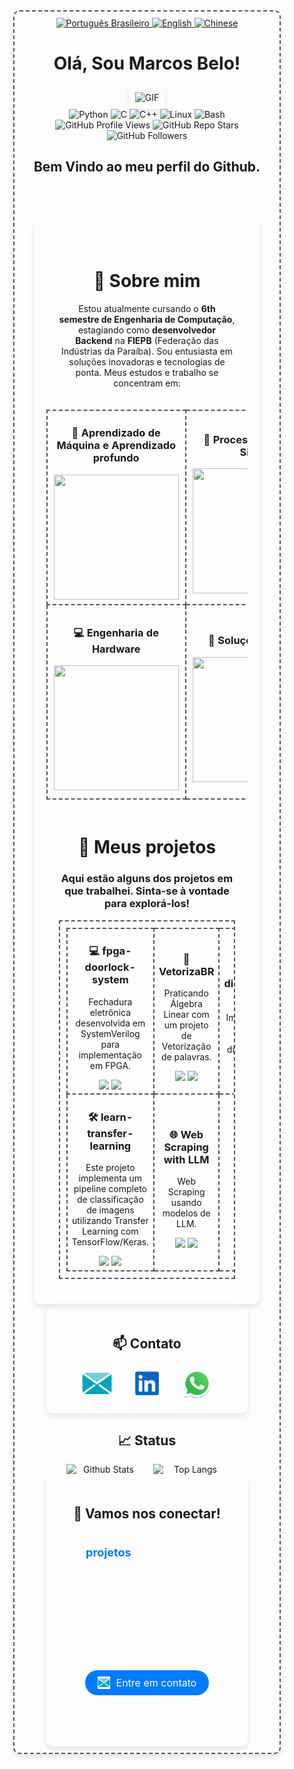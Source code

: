 <div style="display: flex; flex-direction: column; align-items: center; width: 80%; height: 80%; padding: 10px; margin: auto; border-radius: 10px; background-color: transparent; box-shadow: 0 4px 8px rgba(0, 0, 0, 0.1); border: 2px dashed #555;">
  <header>
    <div align="center">
      <a href="https://github.com/marcovins/marcovins/blob/main/README-PT.md">
        <img src="https://www.svgrepo.com/show/405433/flag-for-flag-brazil.svg" alt="Português Brasileiro" width="50" height="50">
      </a>
      <a href="https://github.com/marcovins/marcovins/blob/main/README.md">
        <img src="https://www.svgrepo.com/show/405645/flag-for-flag-united-states.svg" alt="English" width="50" height="50">
      </a>
      <a href="https://github.com/marcovins/marcovins/blob/main/README-CH.md">
        <img src="https://www.svgrepo.com/show/405448/flag-for-flag-china.svg" alt="Chinese" width="50" height="50">
      </a>
    </div>
    <div align="center">
      <h1>Olá, Sou Marcos Belo!</h1>
      <img src="https://media2.giphy.com/media/bJ4TVNYNUympPgcpem/giphy.gif" alt="GIF" style="border-radius: 10%; padding: 10px; box-shadow: 0 4px 8px rgba(0, 0, 0, 0.1);">
    </div>
    <div align="center">
      <img src="https://img.shields.io/badge/Python-3776AB?style=round-the-badge&logo=python&logoColor=white" alt="Python">
      <img src="https://img.shields.io/badge/C-00599C?style=round-the-badge&logo=c&logoColor=white" alt="C">
      <img src="https://img.shields.io/badge/C++-00599C?style=round-the-badge&logo=c%2B%2B&logoColor=white" alt="C++">
      <img src="https://img.shields.io/badge/Linux-FCC624?style=round-the-badge&logo=linux&logoColor=black" alt="Linux">
      <img src="https://img.shields.io/badge/Bash-4EAA25?style=round-the-badge&logo=gnu-bash&logoColor=white" alt="Bash">
    </div>
    <div align="center">
      <img src="https://komarev.com/ghpvc/?username=marcovins&color=blue&style=round-the-badge" alt="GitHub Profile Views">
      <img src="https://img.shields.io/github/stars/marcovins?style=round-the-badge" alt="GitHub Repo Stars">
      <img src="https://img.shields.io/github/followers/marcovins?style=round-the-badge" alt="GitHub Followers">
    </div>
    <div align="center">
      <h2>Bem Vindo ao meu perfil do Github.</h2>
    </div>
  </header>
  <main style="text-align: center; padding: 20px; border-radius: 10px; background-color: transparent; box-shadow: 0 4px 8px rgba(0, 0, 0, 0.1); width: 80%; margin: auto;">
    <div style="text-align: center; padding: 20px; margin: auto;">
      <h1> 🚀 Sobre mim</h1>
      <p>
        Estou atualmente cursando o <strong>6th semestre de Engenharia de Computação</strong>, estagiando como <strong>desenvolvedor Backend</strong> na <strong>FIEPB</strong> (Federação das Indústrias da Paraíba).  
        Sou entusiasta em soluções inovadoras e tecnologias de ponta. Meus estudos e trabalho se concentram em:
      </p>
    </div>
    <table style="margin: auto; text-align: center; border-collapse: collapse;">
      <tr style="margin: auto;">
        <td align="center" style="border: 2px dashed #555; padding: auto; width: 33%; height: 50%;">
          <h3>🧠 Aprendizado de Máquina e Aprendizado profundo</h3>
          <img src="https://media3.giphy.com/media/v1.Y2lkPTc5MGI3NjExdHQ4ZGw1cjNvMTM0ajM4dm1ycHI2cGNnczB4MmQ5YjJqaXE5Z29hOCZlcD12MV9pbnRlcm5hbF9naWZfYnlfaWQmY3Q9Zw/bpmNf92LmkoMw/giphy.gif" width="200px" height="200px">
        </td>
        <td align="center" style="border: 2px dashed #555; padding: 10px; width: 33%; height: 50%;">
          <h3>🔧 Processamento de Sinais</h3>
          <img src="https://media4.giphy.com/media/v1.Y2lkPTc5MGI3NjExYWN0MTBwMmFpeGl2cjJmZ2VwZnQweDFleWtyNmkwOHVmeHRxNG4zdSZlcD12MV9pbnRlcm5hbF9naWZfYnlfaWQmY3Q9Zw/X0iqiPHFdrEctzDKMU/giphy.gif" width="200px" height="200px">
        </td>
        <td align="center" style="border: 2px dashed #555; padding: 10px; width: 33%; height: 50%;">
          <h3>📊 Processamento de Dados</h3>
          <img src="https://media3.giphy.com/media/v1.Y2lkPTc5MGI3NjExdW5zcDUyNG1iZmU1d253aDJ2MDBiaDE5ODUya3E1NGh1ajRlNHprbSZlcD12MV9pbnRlcm5hbF9naWZfYnlfaWQmY3Q9Zw/dtB7kgF86VwZWY5Iee/giphy.gif" width="200px" height="200px">
        </td>
      </tr>
      <tr>
        <td align="center" style="border: 2px dashed #555; padding: 10px; width: 33%; height: 50%;">
          <h3>💻 Engenharia de Hardware</h3>
          <img src="https://i.pinimg.com/originals/5a/0e/b1/5a0eb19d32b65e7410e96337b7b2b28c.gif" width="200px" height="200px">
        </td>
        <td align="center" style="border: 2px dashed #555; padding: 10px; width: 33%; height: 50%;">
          <h3>🤖 Soluções com IA</h3>
          <img src="https://media1.giphy.com/media/v1.Y2lkPTc5MGI3NjExNmMzdXA5ZTk4YjM1Z3ZuZnhpMW5meTgyeDF2a3ZqbDllMWQyN2htZyZlcD12MV9pbnRlcm5hbF9naWZfYnlfaWQmY3Q9Zw/l0ExlTPcZqobpseyY/giphy.gif" width="200px" height="200px">
        </td>
        <td align="center" style="border: 2px dashed #555; padding: 10px; width: 33%; height: 50%;">
          <h3>🌐 Web Scraping</h3>
          <img src="https://media4.giphy.com/media/v1.Y2lkPTc5MGI3NjExd3V0NG82OWN5eGpxazVzbmQxMGU0aHpienRoOXV4biZlcD12MV9pbnRlcm5hbF9naWZfYnlfaWQmY3Q9Zw/26tn33aiTi1jkl6H6/giphy.gif" width="200px" height="200px">
        </td>
      </tr>
    </table>
    <div style="padding: 20px;">
      <h1> 🚀 Meus projetos</h1>
      <h3>Aqui estão alguns dos projetos em que trabalhei. Sinta-se à vontade para explorá-los!</h3>
      <table style="border: 2px dashed #555; padding: 10px; margin: auto; text-align: center; border-collapse: collapse;">
        <tr>
          <td align="center" width="33%" height="33%" style="border: 2px dashed #555;">
            <h3>💻 fpga-doorlock-system</h3>
            <p>Fechadura eletrônica desenvolvida em SystemVerilog para implementação em FPGA.</p>
            <img src="https://img.shields.io/badge/python-3776AB?style=round-square&logo=python&logoColor=white">
            <a href="https://github.com/marcovins/fpga-doorlock-system" target="_blank">
              <img src="https://img.shields.io/badge/GitHub-Project-blue?style=round-square">
            </a>
          </td>
          <td align="center" width="33%" height="33%" style="border: 2px dashed #555;">
            <h3>🔄 VetorizaBR</h3>
            <p>Praticando Álgebra Linear com um projeto de Vetorização de palavras.</p>
            <img src="https://img.shields.io/badge/python-3776AB?style=round-square&logo=python&logoColor=white">
            <a href="https://github.com/marcovins/text-embedding" target="_blank">
              <img src="https://img.shields.io/badge/GitHub-Project-blue?style=round-square">
            </a>
          </td>
          <td align="center" width="33%" height="33%" style="border: 2px dashed #555;">
            <h3>💻 dimensionality-reduction</h3>
            <p>Implementação de técnicas de redução de dimensionalidade.</p>
            <img src="https://img.shields.io/badge/c++-00599C?style=round-square&logo=cplusplus&logoColor=white">
            <a href="https://github.com/marcovins/dimensionality-reduction" target="_blank">
              <img src="https://img.shields.io/badge/GitHub-Project-blue?style=round-square">
            </a>
          </td>
        </tr>
        <tr>
          <td align="center" width="33%" height="33%" style="border: 2px dashed #555;">
            <h3>🛠️ learn-transfer-learning</h3>
            <p>Este projeto implementa um pipeline completo de classificação de imagens utilizando Transfer Learning com TensorFlow/Keras.</p>
            <img src="https://img.shields.io/badge/-00599C?style=round-square&logo=c&logoColor=white">
            <a href="https://github.com/marcovins/learn-transfer-learning" target="_blank">
              <img src="https://img.shields.io/badge/GitHub-Project-blue?style=round-square">
            </a>
          </td>
          <td align="center" width="33%" height="33%" style="border: 2px dashed #555;">
            <h3>🌐 Web Scraping with LLM</h3>
            <p>Web Scraping usando modelos de LLM.</p>
            <img src="https://img.shields.io/badge/python-3776AB?style=round-square&logo=python&logoColor=white">
            <a href="https://github.com/marcovins/projeto-web-scraping-LLM" target="_blank">
              <img src="https://img.shields.io/badge/GitHub-Project-blue?style=round-square">
            </a>
          </td>
          <td align="center" width="33%" height="33%" style="border: 2px dashed #555;">
            <h3>🚗 Top Gear ASCII</h3>
            <p>Jogo em ASCII inspirado em TopGear.</p>
            <img src="https://img.shields.io/badge/c++-00599C?style=round-square&logo=cplusplus&logoColor=white">
            <a href="https://github.com/marcovins/top-gear-ascii" target="_blank">
              <img src="https://img.shields.io/badge/GitHub-Project-blue?style=round-square">
            </a>
          </td>
        </tr>
      </table>
    </div>
  </main>
  <footer align="center" style="text-align: center; border-radius: 10px; background-color: transparent; box-shadow: 0 4px 8px rgba(0, 0, 0, 0); width: 80%; margin: auto;">
    <div style="text-align: center; padding: 20px; border-radius: 10px; background-color: transparent; box-shadow: 0 4px 8px rgba(0, 0, 0, 0.1);">
      <h2 >📫 Contato</h2>
      <div style="display: inline-flex; gap: 30px; justify-content: center; align-items: center;">
        <a href="mailto:marcosbelods@gmail.com" style="transition: transform 0.3s ease;">
          <img alt="E-mail" width="50" height="50" src="https://raw.githubusercontent.com/marcovins/marcovins/master/icons/email.svg" style="border-radius: 10px; transition: transform 0.3s ease;">
        </a>
        <a href="https://www.linkedin.com/in/marcos-belo-b78775271/" style="transition: transform 0.3s ease;">
          <img alt="LinkedIn" width="50" height="50" src="https://raw.githubusercontent.com/marcovins/marcovins/master/icons/linkedin.svg" style="border-radius: 10px; transition: transform 0.3s ease;">
        </a>
        <a href="https://api.whatsapp.com/send?phone=5583988152350" style="transition: transform 0.3s ease;">
          <img alt="WhatsApp" width="50" height="50" src="https://raw.githubusercontent.com/marcovins/marcovins/master/icons/whatsapp.svg" style="border-radius: 10px; transition: transform 0.3s ease;">
        </a>
      </div>
    </div>
    <div>
      <h2 align="center">📈 Status</h2>
      <div style="display: flex; justify-content: center; gap: 20px; width: 80%; margin: auto;">
        <img src="https://github-readme-stats.vercel.app/api?username=marcovins&show_icons=true&theme=tokyonight&height=200" alt="Github Stats" style="height: auto; width: 50%;">
        <img src="https://github-readme-stats.vercel.app/api/top-langs/?username=marcovins&theme=tokyonight&layout=donut&height=200" alt="Top Langs" style="height: auto; width: 50%;">
      </div>
    </div>
    <div style="text-align: center; padding: 20px; border-radius: 10px; background-color: transparent; box-shadow: 0 4px 8px rgba(0, 0, 0, 0.1);">
        <h2>🚀 Vamos nos conectar!</h2>
        <p style="font-size: 18px; color:rgb(255, 255, 255);">
          Sinta-se à vontade para explorar meu <strong><a href="#-my-projects" style="color: #007BFF; text-decoration: none;">projetos</a></strong> e entre em contato se quiser colaborar ou simplesmente bater um papo sobre tecnologia e desenvolvimento.
        </p>
        <p style="font-size: 16px; color: rgb(255, 255, 255);">
          Seu feedback e suas ideias são sempre bem-vindos. Vamos construir algo incrível juntos!
        </p>
        <a href="mailto:marcosbelods@gmail.com" style="display: inline-flex; gap: 10px; align-items: center; padding: 10px 20px; border-radius: 30px; background-color: #007BFF; color: white; font-size: 16px; text-decoration: none; transition: transform 0.3s ease;">
          <img src="https://raw.githubusercontent.com/marcovins/marcovins/master/icons/email.svg" width="20" height="20" alt="E-mail"> Entre em contato
        </a>
        <br><br>
        <p style="font-size: 14px; color:rgb(255, 255, 255);">
          Obrigado por visitar meu perfil! 👋
        </p>
      </div>
    </div>
  </footer>
</div>